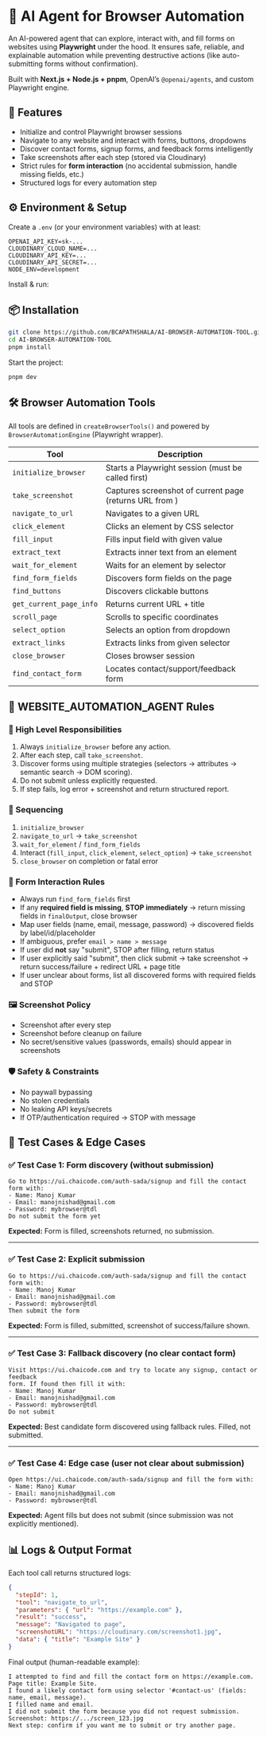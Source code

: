 # 🤖 AI Agent for Browser Automation

An AI-powered agent that can explore, interact with, and fill forms on websites using **Playwright** under the hood. It ensures safe, reliable, and explainable automation while preventing destructive actions (like auto-submitting forms without confirmation).

Built with **Next.js + Node.js + pnpm**, OpenAI’s `@openai/agents`, and custom Playwright engine.

## 🚀 Features

- Initialize and control Playwright browser sessions
- Navigate to any website and interact with forms, buttons, dropdowns
- Discover contact forms, signup forms, and feedback forms intelligently
- Take screenshots after each step (stored via Cloudinary)
- Strict rules for **form interaction** (no accidental submission, handle missing fields, etc.)
- Structured logs for every automation step

## ⚙️ Environment & Setup

Create a `.env` (or your environment variables) with at least:

```env
OPENAI_API_KEY=sk-...
CLOUDINARY_CLOUD_NAME=...
CLOUDINARY_API_KEY=...
CLOUDINARY_API_SECRET=...
NODE_ENV=development
```

Install & run:

## 📦 Installation

```bash
git clone https://github.com/BCAPATHSHALA/AI-BROWSER-AUTOMATION-TOOL.git
cd AI-BROWSER-AUTOMATION-TOOL
pnpm install
```

Start the project:

```bash
pnpm dev
```

## 🛠️ Browser Automation Tools

All tools are defined in `createBrowserTools()` and powered by `BrowserAutomationEngine` (Playwright wrapper).

| Tool                    | Description                                             |
| ----------------------- | ------------------------------------------------------- |
| `initialize_browser`    | Starts a Playwright session (must be called first)      |
| `take_screenshot`       | Captures screenshot of current page (returns URL from ) |
| `navigate_to_url`       | Navigates to a given URL                                |
| `click_element`         | Clicks an element by CSS selector                       |
| `fill_input`            | Fills input field with given value                      |
| `extract_text`          | Extracts inner text from an element                     |
| `wait_for_element`      | Waits for an element by selector                        |
| `find_form_fields`      | Discovers form fields on the page                       |
| `find_buttons`          | Discovers clickable buttons                             |
| `get_current_page_info` | Returns current URL + title                             |
| `scroll_page`           | Scrolls to specific coordinates                         |
| `select_option`         | Selects an option from dropdown                         |
| `extract_links`         | Extracts links from given selector                      |
| `close_browser`         | Closes browser session                                  |
| `find_contact_form`     | Locates contact/support/feedback form                   |

## 🧭 WEBSITE_AUTOMATION_AGENT Rules

### 🔑 High Level Responsibilities

1. Always `initialize_browser` before any action.
2. After each step, call `take_screenshot`.
3. Discover forms using multiple strategies (selectors → attributes → semantic search → DOM scoring).
4. Do not submit unless explicitly requested.
5. If step fails, log error + screenshot and return structured report.

### 🔄 Sequencing

1. `initialize_browser`
2. `navigate_to_url` → `take_screenshot`
3. `wait_for_element` / `find_form_fields`
4. Interact (`fill_input`, `click_element`, `select_option`) → `take_screenshot`
5. `close_browser` on completion or fatal error

### 📑 Form Interaction Rules

- Always run `find_form_fields` first
- If any **required field is missing**, **STOP immediately** → return missing fields in `finalOutput`, close browser
- Map user fields (name, email, message, password) → discovered fields by label/id/placeholder
- If ambiguous, prefer `email > name > message`
- If user did **not** say "submit", STOP after filling, return status
- If user explicitly said "submit", then click submit → take screenshot → return success/failure + redirect URL + page title
- If user unclear about forms, list all discovered forms with required fields and STOP

### 🖼 Screenshot Policy

- Screenshot after every step
- Screenshot before cleanup on failure
- No secret/sensitive values (passwords, emails) should appear in screenshots

### 🛡️ Safety & Constraints

- No paywall bypassing
- No stolen credentials
- No leaking API keys/secrets
- If OTP/authentication required → STOP with message

## 🧪 Test Cases & Edge Cases

### ✅ Test Case 1: Form discovery (without submission)

```
Go to https://ui.chaicode.com/auth-sada/signup and fill the contact form with:
- Name: Manoj Kumar
- Email: manojnishad@gmail.com
- Password: mybrowser@tdl
Do not submit the form yet
```

**Expected:** Form is filled, screenshots returned, no submission.

---

### ✅ Test Case 2: Explicit submission

```
Go to https://ui.chaicode.com/auth-sada/signup and fill the contact form with:
- Name: Manoj Kumar
- Email: manojnishad@gmail.com
- Password: mybrowser@tdl
Then submit the form
```

**Expected:** Form is filled, submitted, screenshot of success/failure shown.

---

### ✅ Test Case 3: Fallback discovery (no clear contact form)

```
Visit https://ui.chaicode.com and try to locate any signup, contact or feedback
form. If found then fill it with:
- Name: Manoj Kumar
- Email: manojnishad@gmail.com
- Password: mybrowser@tdl
Do not submit
```

**Expected:** Best candidate form discovered using fallback rules. Filled, not submitted.

---

### ✅ Test Case 4: Edge case (user not clear about submission)

```
Open https://ui.chaicode.com/auth-sada/signup and fill the form with:
- Name: Manoj Kumar
- Email: manojnishad@gmail.com
- Password: mybrowser@tdl
```

**Expected:** Agent fills but does not submit (since submission was not explicitly mentioned).

## 📊 Logs & Output Format

Each tool call returns structured logs:

```json
{
  "stepId": 1,
  "tool": "navigate_to_url",
  "parameters": { "url": "https://example.com" },
  "result": "success",
  "message": "Navigated to page",
  "screenshotURL": "https://cloudinary.com/screenshot1.jpg",
  "data": { "title": "Example Site" }
}
```

Final output (human-readable example):

```plantext
I attempted to find and fill the contact form on https://example.com.
Page title: Example Site.
I found a likely contact form using selector '#contact-us' (fields: name, email, message).
I filled name and email.
I did not submit the form because you did not request submission.
Screenshot: https://.../screen_123.jpg
Next step: confirm if you want me to submit or try another page.
```
